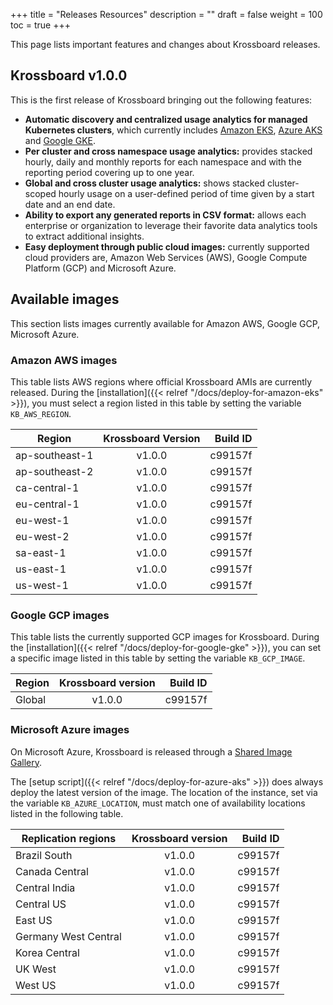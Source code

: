 +++
title = "Releases Resources"
description = ""
draft = false
weight = 100
toc = true 
+++

This page lists important features and changes about Krossboard releases.

## Krossboard v1.0.0
This is the first release of Krossboard bringing out the following features:

* **Automatic discovery and centralized usage analytics for managed Kubernetes clusters**, which currently includes [Amazon EKS](https://aws.amazon.com/eks/), [Azure AKS](https://azure.microsoft.com/services/kubernetes-service/) and [Google GKE](https://cloud.google.com/kubernetes-engine).
* **Per cluster and cross namespace usage analytics:** provides stacked hourly, daily and monthly reports for each namespace and with the reporting period covering up to one year.
* **Global and cross cluster usage analytics:** shows stacked cluster-scoped hourly usage on a user-defined period of time given by a start date and an end date.
* **Ability to export any generated reports in CSV format:** allows each enterprise or organization to leverage their favorite data analytics tools to extract additional insights.
* **Easy deployment through public cloud images:** currently supported cloud providers are, Amazon Web Services (AWS), Google Compute Platform (GCP) and Microsoft Azure.

## Available images
This section lists images currently available for Amazon AWS, Google GCP, Microsoft Azure.


### Amazon AWS images
This table lists AWS regions where official Krossboard AMIs are currently released. During the [installation]({{< relref "/docs/deploy-for-amazon-eks" >}}), you must select a region listed in this table by setting the variable `KB_AWS_REGION`.

| Region          | Krossboard Version       | Build ID         |
| --------------- |:------------------------:| ----------------:|
| ap-southeast-1  | v1.0.0                   | c99157f          |
| ap-southeast-2  | v1.0.0                   | c99157f          |
| ca-central-1    | v1.0.0                   | c99157f          |
| eu-central-1    | v1.0.0                   | c99157f          |
| eu-west-1       | v1.0.0                   | c99157f          |
| eu-west-2       | v1.0.0                   | c99157f          |
| sa-east-1       | v1.0.0                   | c99157f          |
| us-east-1       | v1.0.0                   | c99157f          |
| us-west-1       | v1.0.0                   | c99157f          |

### Google GCP images
This table lists the currently supported GCP images for Krossboard.
During the [installation]({{< relref "/docs/deploy-for-google-gke" >}}), you can set a specific image listed in this table by setting the variable `KB_GCP_IMAGE`.

| Region    | Krossboard version   | Build ID         |
| ----------|:--------------------:| ----------------:|
| Global    | v1.0.0                | c99157f          |

### Microsoft Azure images
On Microsoft Azure, Krossboard is released through a [Shared Image Gallery](https://docs.microsoft.com/en-us/azure/virtual-machines/linux/shared-image-galleries).

The [setup script]({{< relref "/docs/deploy-for-azure-aks" >}}) does always deploy the latest version of the image. The location of the instance, set via the variable `KB_AZURE_LOCATION`, must match one of availability locations listed in the following table.


| Replication regions   | Krossboard version   | Build ID         |
| ----------------------|:--------------------:| ----------------:|
| Brazil South          | v1.0.0               | c99157f          |
| Canada Central        | v1.0.0               | c99157f          |
| Central India         | v1.0.0               | c99157f          |
| Central US            | v1.0.0               | c99157f          |
| East US               | v1.0.0               | c99157f          |
| Germany West Central  | v1.0.0               | c99157f          |
| Korea Central         | v1.0.0               | c99157f          |
| UK West               | v1.0.0               | c99157f          |
| West US               | v1.0.0               | c99157f          |
